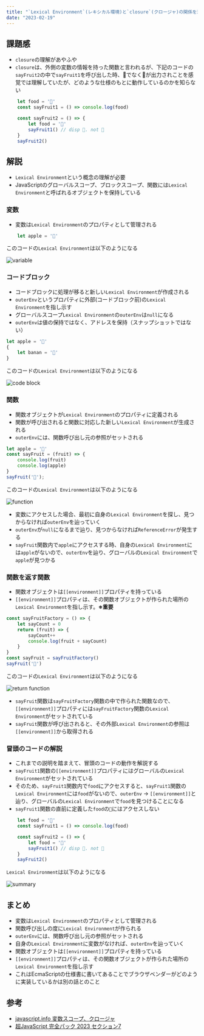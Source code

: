 ```yaml
---
title: "`Lexical Environment`(レキシカル環境)と`closure`(クロージャ)の関係を理解する"
date: "2023-02-19"
---
```


## 課題感
- `closure`の理解があやふや
- `closure`は、外側の変数の情報を持った関数と言われるが、下記のコードの`sayFruit2`の中で`sayFruit1`を呼び出した時、🍌でなく🍎が出力されことを感覚では理解していたが、どのような仕様のもとに動作しているのかを知らない
```JavaScript
    let food = '🍎'
    const sayFruit1 = () => console.log(food)

    const sayFruit2 = () => {
        let food = '🍌'
        sayFruit1() // disp 🍎. not 🍌
    }
    sayFruit2()
```

## 解説
- `Lexical Environment`という概念の理解が必要
- JavaScriptのグローバルスコープ、ブロックスコープ、関数には`Lexical Environment`と呼ばれるオブジェクトを保持している
### 変数
- 変数は`Lexical Environment`のプロパティとして管理される

```JavaScript
    let apple = '🍎'
```
このコードの`Lexical Environment`は以下のようになる

![variable](../../images/2023-02-19-01.png)

### コードブロック
- コードブロックに処理が移ると新しい`Lexical Environment`が作成される
- `outerEnv`というプロパティに外部(コードブロック前)の`Lexical Environment`を指し示す
- グローバルスコープ`Lexical Environment`の`outerEnv`は`null`になる
- `outerEnv`は値の保持ではなく、アドレスを保持（スナップショットではない）

```JavaScript
let apple = '🍎'
{
    let banan = '🍌'
}
```

このコードの`Lexical Environment`は以下のようになる

![code block](../../images/2023-02-19-02.png)

### 関数
- 関数オブジェクトが`Lexical Environment`のプロパティに定義される
- 関数が呼び出されると関数に対応した新しい`Lexical Environment`が生成される
- `outerEnv`には、関数呼び出し元の参照がセットされる

```JavaScript
let apple = '🍎'
const sayFruit = (fruit) => {
    console.log(fruit)
    console.log(apple)
}
sayFruit('🍌');
```

このコードの`Lexical Environment`は以下のようになる

![function](../../images/2023-02-19-03.png)

- 変数にアクセスした場合、最初に自身の`Lexical Environment`を探し、見つからなければ`outerEnv`を辿っていく
- `outerEnv`が`null`になるまで辿り、見つからなければ`ReferenceError`が発生する
- `sayFruit`関数内で`apple`にアクセスする時、自身の`Lexical Environment`には`apple`がないので、`outerEnv`を辿り、グローバルの`Lexical Environment`で`apple`が見つかる

### 関数を返す関数
- 関数オブジェクトは`[[environment]]`プロパティを持っている
- `[[environment]]`プロパティは、その関数オブジェクトが作られた場所の`Lexical Environment`を指し示す。**※重要**

```JavaScript
const sayFruitFactory = () => {
    let sayCount = 0
    return (fruit) => {
        sayCount++
        console.log(fruit + sayCount)
    }
} 
const sayFruit = sayFruitFactory()
sayFruit('🍇')
```

このコードの`Lexical Environment`は以下のようになる

![return function](../../images/2023-02-19-04.png)

- `sayFruit`関数は`sayFruitFactory`関数の中で作られた関数なので、`[[environment]]`プロパティには`sayFruitFactory`関数の`Lexical Environment`がセットされている
- `sayFruit`関数が呼び出されると、その外部`Lexical Environment`の参照は`[[environment]]`から取得される



### 冒頭のコードの解説
- これまでの説明を踏まえて、冒頭のコードの動作を解説する
- `sayFruit1`関数の`[[environment]]`プロパティにはグローバルの`Lexical Environment`がセットされている
- そのため、`sayFruit1`関数内で`food`にアクセスすると、`sayFruit1`関数の`Lexical Environment`には`food`がないので、`outerEnv` -> `[[environment]]`と辿り、グローバルの`Lexical Environment`で`food`を見つけることになる
- `sayFruit1`関数の直前に定義した`food`の`🍌`にはアクセスしない
```JavaScript
    let food = '🍎'
    const sayFruit1 = () => console.log(food)

    const sayFruit2 = () => {
        let food = '🍌'
        sayFruit1() // disp 🍎. not 🍌
    }
    sayFruit2()
```
`Lexical Environment`は以下のようになる


![summary](../../images/2023-02-19-05.png)

## まとめ
- 変数は`Lexical Environment`のプロパティとして管理される
- 関数呼び出しの度に`Lexical Environment`が作られる
- `outerEnv`には、関数呼び出し元の参照がセットされる
- 自身の`Lexical Environment`に変数がなければ、`outerEnv`を辿っていく
- 関数オブジェクトは`[[environment]]`プロパティを持っている
- `[[environment]]`プロパティは、その関数オブジェクトが作られた場所の`Lexical Environment`を指し示す
- これはEcmaScriptの仕様書に書いてあることでブラウザベンダーがどのように実装しているかは別の話とのこと

## 参考
- [javascript.info 変数スコープ、クロージャ](https://ja.javascript.info/closure)
- [超JavaScript 完全パック 2023 セクション7](https://www.udemy.com/course/javascript-complete/)


